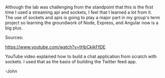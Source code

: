 Although the lab was challenging from the standpoint that this is the first time I used a streaming api and sockets, I feel that I learned a lot from it. The use of sockets and apis is going to play a major part in my group's term project so learning the groundwork of Node, Express, and Angular now is a big plus.

Sources:

https://www.youtube.com/watch?v=tHbCkikFfDE 

YouTube video explained how to build a chat application from scratch with sockets. I used that as the basis of building the Twitter feed app.

-John